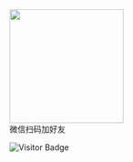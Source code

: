 <div>
  <img src="https://images.gitee.com/uploads/images/2022/0408/071102_611afdf6_381412.jpeg" width="200px" height="200px">
  <br/>
  <span>微信扫码加好友</span>
</div>

![Visitor Badge](https://visitor-badge.laobi.icu/badge?page_id=leorian.leorian)

